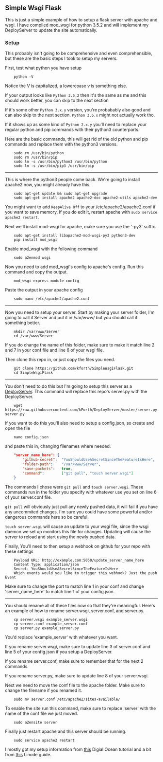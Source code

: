 ## Simple Wsgi Flask

This is just a simple example of how to setup a flask server with apache and wsgi. I have compiled mod_wsgi for python 3.5.2 and will implement my DeployServer to update the site automatically.

### Setup

This probably isn't going to be comprehensive and even comprehensible, but these are the basic steps I took to setup my servers.

First, test what python you have setup
```
	python -V
```
Notice the V is capitalized, a lowercoase v is something else.

If your output looks like `Python 3.5.2` then it's the same as me and this should work better, you can skip to the next section

If it's some other `Python 3.x.y` version, you're probabably also good and can also skip to the next section. `Python 3.6.x` might not actually work tho.

If it shows up as some kind of `Python 2.x.y` you'll need to replace your regular python and pip commands with their python3 counterparts.

Here are the basic commands, this will get rid of the old python and pip commands and replace them with the python3 versions.
```
	sudo rm /usr/bin/python
	sudo rm /usr/bin/pip
	sudo ln -s /usr/bin/python3 /usr/bin/python
	sudo ln -s /usr/bin/pip3 /usr/bin/pip
```


---

This is where the python3 people come back.
We're going to install apache2 now, you might already have this.
```
	sudo apt-get update && sudo apt-get upgrade
	sudo apt-get install apache2 apache2-doc apache2-utils apache2-dev
```
You might want to add `KeepAlive Off` to your /etc/apache2/apache2.conf if you want to save memory. If you do edit it, restart apache with `sudo service apache2 restart`.

Next we'll install mod-wsgi for apache, make sure you use the '-py3' suffix.
```
	sudo apt-get install libapache2-mod-wsgi-py3 python3-dev
	pip install mod_wsgi
```

Enable mod_wsgi with the following command
```
	sudo a2enmod wsgi
```

Now you need to add mod_wsgi's config to apache's config. Run this command and copy the output.
```
	mod_wsgi-express module-config
```

Paste the output in your apache config
```
	sudo nano /etc/apache2/apache2.conf
```

---

Now you need to setup your server. Start by making your server folder, I'm going to call it Server and put it in /var/www/ but you should call it something better.
```
	mkdir /var/www/Server
	cd /var/www/Server
```

If you do change the name of this folder, make sure to make it match line 2 and 7 in your conf file and line 6 of your wsgi file.

Then clone this repo in, or just copy the files you need.
```
	git clone https://github.com/kforth/SimpleWsgiFlask.git
	cd SimpleWsgiFlask
```

---

You don't need to do this but I'm going to setup this server as a [DeployServer](https://github.com/kforth/DeployServer). This command will replace this repo's server.py with the DeployServer.
```
	wget https://raw.githubusercontent.com/kForth/DeployServer/master/server.py server.py
```

If you want to do this you'll also need to setup a config.json, so create and open the file
```	
	nano config.json
```

and paste this in, changing filenames where needed.
```json
	"server_name_here": {
	    "github-secret":  "YouShouldUseASecretSinceTheFeatureIsHere",
	    "folder-path":    "/var/www/Server",
	    "save-packets":   true,
	    "command":        ["git pull", "touch server.wsgi"]
  	}
```
The commands I chose were `git pull` and `touch server.wsgi`. These commands run in the folder you specify with whatever use you set on line 6 of your server.conf file. 

`git pull` will obviously just pull any newly pushed data, it will fail if you have any uncommited changes. I'm sure you could have some powerful and/or dangerous commands here so be careful. 

`touch server.wsgi` will cause an update to your wsgi file, since the wsgi daemon we set up monitors this file for changes. Updating will cause the server to reload and start using the newly pushed data.


Finally, You'll need to then setup a webhook on github for your repo with these settings
```
	Payload URL: http://example.com:5050/update_server_name_here
	Content Type: application/json
	Secret: YouShouldUseASecretSinceTheFeatureIsHere
	Which events would you like to trigger this webhook? Just the push Event
```
Make sure to change the port to match line 1 in your conf and change 'server_name_here' to match line 1 of your config.json.

---

You should rename all of these files now so that they're meaningful. Here's an example of how to rename server.wsgi, server.conf, and server.py.
```
	cp server.wsgi example_server.wsgi
	cp server.conf example_server.conf
	cp server.py example_server.py
```
You'd replace 'example_server' with whatever you want.

If you rename server.wsgi, make sure to update line 3 of server.conf and line 5 of your config.json if you setup a DeployServer.

If you rename server.conf, make sure to remember that for the next 2 commands.

If you rename server.py, make sure to update line 8 of your server.wsgi.

Next we need to move the conf file to the apache folder. Make sure to change the filename if you renamed it.
```
	sudo mv server.conf /etc/apache2/sites-available/
```

To enable the site run this command, make sure to replace 'server' with the name of the conf file we just moved.
```
	sudo a2ensite server
```

Finally just restart apache and this server should be running.
```
	sudo service apache2 restart
```


I mostly got my setup information from [this](https://www.digitalocean.com/community/tutorials/how-to-deploy-a-flask-application-on-an-ubuntu-vps) Digial Ocean tutorial and a bit from [this](https://www.linode.com/docs/web-servers/apache/apache-web-server-on-ubuntu-14-04) Linode guide.
